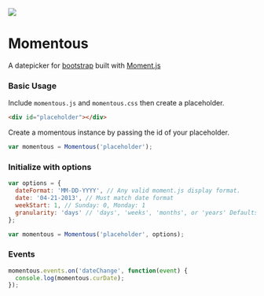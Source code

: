 <img src="http://thom801.github.io/momentous/images/logoexamples.jpg">

# Momentous
A datepicker for [bootstrap](http://twitter.github.io/bootstrap/) built with [Moment.js](http://momentjs.com/)

### Basic Usage
Include `momentous.js` and `momentous.css` then create a placeholder.
```html
<div id="placeholder"></div>
```
Create a momentous instance by passing the id of your placeholder.
```javascript
var momentous = Momentous('placeholder');
```

### Initialize with options
```javascript
var options = {
  dateFormat: 'MM-DD-YYYY', // Any valid moment.js display format.
  date: '04-21-2013', // Must match date format
  weekStart: 1, // Sunday: 0, Monday: 1
  granularity: 'days' // 'days', 'weeks', 'months', or 'years' Defaults to days.
};

var momentous = Momentous('placeholder', options);
```

### Events
```javascript
momentous.events.on('dateChange', function(event) {
  console.log(momentous.curDate);
});
```
